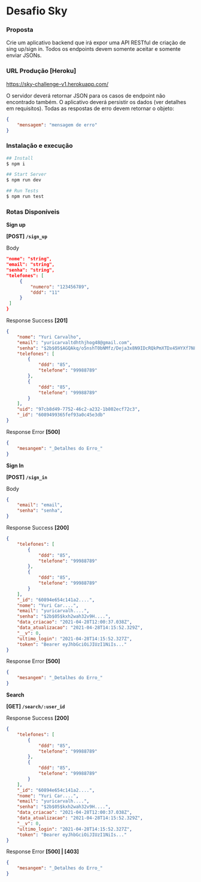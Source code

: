 # Desafio Sky

### Proposta

Crie um aplicativo backend que irá expor uma API RESTful de criação de sing up/sign
in. Todos os endpoints devem somente aceitar e somente enviar JSONs. 
### URL Produção [Heroku]
https://sky-challenge-v1.herokuapp.com/

O servidor
deverá retornar JSON para os casos de endpoint não encontrado também.
O aplicativo deverá persistir os dados (ver detalhes em requisitos).
Todas as respostas de erro devem retornar o objeto:




```json
{
	"mensagem": "mensagem de erro"
}
```

### Instalação e execução

```bash
## Install
$ npm i 

## Start Server
$ npm run dev

## Run Tests
$ npm run test

```


### Rotas Disponíveis

**Sign up**

**[POST] `/sign_up`**

Body

```json
"nome": "string",
"email": "string",
"senha": "string",
"telefones": [
	 {
		 "numero": "123456789",
		 "ddd": "11"
	 }
 ]
}
```

Response Success **[201]**

```json
{
    "nome": "Yuri Carvalho",
    "email": "yuricarvaltdhthjhog48@gmail.com",
    "senha": "$2b$05$AGQAkq/o5nshT0bNMfz/Deja3x8N9IDcRQkPmXTDx45HYXf7N8q0W",
    "telefones": [
        {
            "ddd": "85",
            "telefone": "99988789"
        },
        {
            "ddd": "85",
            "telefone": "99988789"
        }
    ],
    "uid": "97cb8d49-7752-46c2-a232-1b802ecf72c3",
    "_id": "6089499365fef93a0c45e3db"
}
```

Response Error **[500]**

```json
{
	"mesangem": "_Detalhes do Erro_"
}
```

**Sign In**

**[POST] `/sign_in`**

Body

```json
{
	"email": "email",
	"senha": "senha",
}
```

Response Success **[200]**

```json
{
    "telefones": [
        {
            "ddd": "85",
            "telefone": "99988789"
        },
        {
            "ddd": "85",
            "telefone": "99988789"
        }
    ],
    "_id": "60894e654c141a2....",
    "nome": "Yuri Car....",
    "email": "yuricarvalh....",
    "senha": "$2b$05$kxh2wah32v9H....",
    "data_criacao": "2021-04-28T12:00:37.038Z",
    "data_atualizacao": "2021-04-28T14:15:52.329Z",
    "__v": 0,
    "ultimo_login": "2021-04-28T14:15:52.327Z",
    "token": "Bearer eyJhbGciOiJIUzI1NiIs..."
}
```

Response Error **[500]**

```json
{
	"mesangem": "_Detalhes do Erro_"
}
```

**Search**

**[GET] `/search/:user_id`**

Response Success **[200]**

```json
{
    "telefones": [
        {
            "ddd": "85",
            "telefone": "99988789"
        },
        {
            "ddd": "85",
            "telefone": "99988789"
        }
    ],
    "_id": "60894e654c141a2....",
    "nome": "Yuri Car....",
    "email": "yuricarvalh....",
    "senha": "$2b$05$kxh2wah32v9H....",
    "data_criacao": "2021-04-28T12:00:37.038Z",
    "data_atualizacao": "2021-04-28T14:15:52.329Z",
    "__v": 0,
    "ultimo_login": "2021-04-28T14:15:52.327Z",
    "token": "Bearer eyJhbGciOiJIUzI1NiIs..."
}
```

Response Error **[500] | [403]**

```json
{
	"mesangem": "_Detalhes do Erro_"
}
```